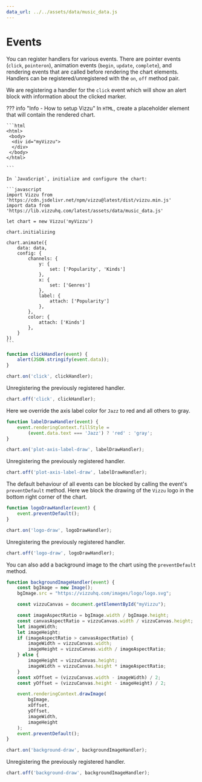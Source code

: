 ```yaml
---
data_url: ../../assets/data/music_data.js
---
```


# Events

You can register handlers for various events. There are pointer events (`click`,
`pointeron`), animation events (`begin`, `update`, `complete`), and rendering
events that are called before rendering the chart elements. Handlers can be
registered/unregistered with the `on`, `off` method pair.

We are registering a handler for the `click` event which will show an alert
block with information about the clicked marker.

<div id="tutorial_01"></div>

??? info "Info - How to setup Vizzu"
    In `HTML`, create a placeholder element that will contain the rendered
    chart.

    ```html
    <html>
     <body>
      <div id="myVizzu">
      </div>
     </body>
    </html>

    ```

    In `JavaScript`, initialize and configure the chart:

    ```javascript
    import Vizzu from 'https://cdn.jsdelivr.net/npm/vizzu@latest/dist/vizzu.min.js'
    import data from 'https://lib.vizzuhq.com/latest/assets/data/music_data.js'

    let chart = new Vizzu('myVizzu')

    chart.initializing

    chart.animate({
        data: data,
        config: {
            channels: {
                y: {
                    set: ['Popularity', 'Kinds']
                },
                x: {
                    set: ['Genres']
                },
                label: {
                    attach: ['Popularity']
                },
            },
            color: {
                attach: ['Kinds']
            },
        }
    })
    ```

```javascript
function clickHandler(event) {
    alert(JSON.stringify(event.data));
}

chart.on('click', clickHandler);
```

Unregistering the previously registered handler.

```javascript
chart.off('click', clickHandler);
```

Here we override the axis label color for `Jazz` to red and all others to gray.

<div id="tutorial_02"></div>

```javascript
function labelDrawHandler(event) {
    event.renderingContext.fillStyle =
        (event.data.text === 'Jazz') ? 'red' : 'gray';
}

chart.on('plot-axis-label-draw', labelDrawHandler);
```

Unregistering the previously registered handler.

```javascript
chart.off('plot-axis-label-draw', labelDrawHandler);
```

The default behaviour of all events can be blocked by calling the event's
`preventDefault` method. Here we block the drawing of the `Vizzu` logo in the
bottom right corner of the chart.

<div id="tutorial_03"></div>

```javascript
function logoDrawHandler(event) {
    event.preventDefault();
}

chart.on('logo-draw', logoDrawHandler);
```

Unregistering the previously registered handler.

```javascript
chart.off('logo-draw', logoDrawHandler);
```

You can also add a background image to the chart using the `preventDefault`
method.

<div id="tutorial_04"></div>

```javascript
function backgroundImageHandler(event) {
    const bgImage = new Image();
    bgImage.src = "https://vizzuhq.com/images/logo/logo.svg";

    const vizzuCanvas = document.getElementById("myVizzu");

    const imageAspectRatio = bgImage.width / bgImage.height;
    const canvasAspectRatio = vizzuCanvas.width / vizzuCanvas.height;
    let imageWidth;
    let imageHeight;
    if (imageAspectRatio > canvasAspectRatio) {
        imageWidth = vizzuCanvas.width;
        imageHeight = vizzuCanvas.width / imageAspectRatio;
    } else {
        imageHeight = vizzuCanvas.height;
        imageWidth = vizzuCanvas.height * imageAspectRatio;
    }
    const xOffset = (vizzuCanvas.width - imageWidth) / 2;
    const yOffset = (vizzuCanvas.height - imageHeight) / 2;

    event.renderingContext.drawImage(
        bgImage,
        xOffset,
        yOffset,
        imageWidth,
        imageHeight
    );
    event.preventDefault();
}

chart.on('background-draw', backgroundImageHandler);
```

Unregistering the previously registered handler.

```javascript
chart.off('background-draw', backgroundImageHandler);
```

<script src="../events.js"></script>
